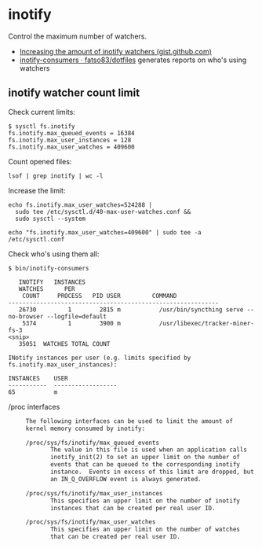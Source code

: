 # inotify

Control the maximum number of watchers.

- [Increasing the amount of inotify watchers (gist.github.com)](https://gist.github.com/ntamvl/7c41acee650d376863fd940b99da836f)
- [inotify-consumers · fatso83/dotfiles](https://github.com/fatso83/dotfiles/blob/master/utils/scripts/inotify-consumers) generates reports on who's using watchers

## inotify watcher count limit

Check current limits:

```shell
$ sysctl fs.inotify
fs.inotify.max_queued_events = 16384
fs.inotify.max_user_instances = 128
fs.inotify.max_user_watches = 409600
```

Count opened files:

```shell
lsof | grep inotify | wc -l
```

Increase the limit:

```
echo fs.inotify.max_user_watches=524288 | 
  sudo tee /etc/sysctl.d/40-max-user-watches.conf && 
  sudo sysctl --system
```



```shell
echo "fs.inotify.max_user_watches=409600" | sudo tee -a /etc/sysctl.conf
```

Check who's using them all:

```shell
$ bin/inotify-consumers 

   INOTIFY   INSTANCES
   WATCHES      PER   
    COUNT     PROCESS   PID USER         COMMAND
------------------------------------------------------------
   26730         1        2815 m           /usr/bin/syncthing serve --no-browser --logfile=default
    5374         1        3900 m           /usr/libexec/tracker-miner-fs-3
<snip>
   35051  WATCHES TOTAL COUNT

INotify instances per user (e.g. limits specified by fs.inotify.max_user_instances): 

INSTANCES    USER
-----------  ------------------
65           m
```

/proc interfaces

```txt
     The following interfaces can be used to limit the amount of
     kernel memory consumed by inotify:

     /proc/sys/fs/inotify/max_queued_events
            The value in this file is used when an application calls
            inotify_init(2) to set an upper limit on the number of
            events that can be queued to the corresponding inotify
            instance.  Events in excess of this limit are dropped, but
            an IN_Q_OVERFLOW event is always generated.

     /proc/sys/fs/inotify/max_user_instances
            This specifies an upper limit on the number of inotify
            instances that can be created per real user ID.

     /proc/sys/fs/inotify/max_user_watches
            This specifies an upper limit on the number of watches
            that can be created per real user ID.
```
